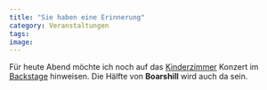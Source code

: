 ```yaml
---
title: "Sie haben eine Erinnerung"
category: Veranstaltungen
tags: 
image: 
---
```


Für heute Abend möchte ich noch auf das [Kinderzimmer](http://www.kinderzimmer-productions.de) Konzert im [Backstage](http://www.backstage089.de/) hinweisen. Die Hälfte von **Boarshill** wird auch da sein.